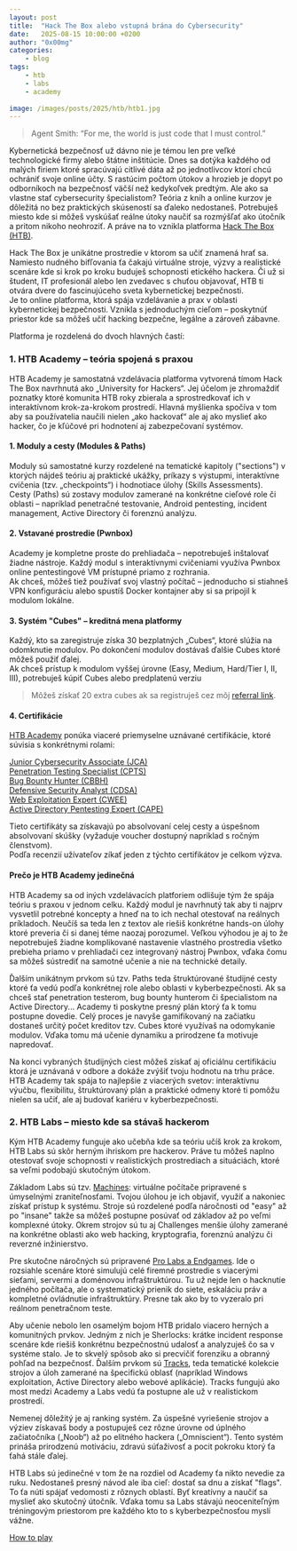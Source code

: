 ```yaml
---
layout: post
title:	"Hack The Box alebo vstupná brána do Cybersecurity"
date:	2025-08-15 10:00:00 +0200 
author: "0x00mg"
categories:
    - blog
tags:
    - htb
    - labs
    - academy
   
image: /images/posts/2025/htb/htb1.jpg
---
```


>Agent Smith: “For me, the world is just code that I must control.”

Kybernetická bezpečnosť už dávno nie je témou len pre veľké technologické firmy alebo štátne inštitúcie. Dnes sa dotýka každého od malých firiem ktoré spracúvajú citlivé dáta až po jednotlivcov ktorí chcú ochrániť svoje online účty.
S rastúcim počtom útokov a hrozieb je dopyt po odborníkoch na bezpečnosť väčší než kedykoľvek predtým. Ale ako sa vlastne stať cybersecurity špecialistom? Teória z kníh a online kurzov je dôležitá no bez praktických skúseností sa ďaleko nedostaneš.
Potrebuješ miesto kde si môžeš vyskúšať reálne útoky naučiť sa rozmýšľať ako útočník a pritom nikoho neohroziť. A práve na to vznikla platforma [Hack The Box (HTB)](https://www.hackthebox.com/).



Hack The Box je unikátne prostredie v ktorom sa učiť znamená hrať sa. Namiesto nudného bifľovania ťa čakajú virtuálne stroje, výzvy a realistické scenáre kde si krok po kroku buduješ schopnosti etického hackera.
Či už si študent, IT profesionál alebo len zvedavec s chuťou objavovať, HTB ti otvára dvere do fascinujúceho sveta kybernetickej bezpečnosti.  
Je to online platforma, ktorá spája vzdelávanie a prax v oblasti kybernetickej bezpečnosti. Vznikla s jednoduchým cieľom – poskytnúť priestor kde sa môžeš učiť hacking bezpečne, legálne a zároveň zábavne.

Platforma je rozdelená do dvoch hlavných častí:

### 1. HTB Academy – teória spojená s praxou
HTB Academy je samostatná vzdelávacia platforma vytvorená tímom Hack The Box navrhnutá ako „University for Hackers“. Jej účelom je zhromaždiť poznatky ktoré komunita HTB roky zbierala a sprostredkovať ich v interaktívnom krok-za-krokom prostredí.
Hlavná myšlienka spočíva v tom aby sa používatelia naučili nielen „ako hackovať“ ale aj ako myslieť ako hacker, čo je kľúčové pri hodnotení aj zabezpečovaní systémov.

#### 1. Moduly a cesty (Modules & Paths)
Moduly sú samostatné kurzy rozdelené na tematické kapitoly ("sections") v ktorých nájdeš teóriu aj praktické ukážky, príkazy s výstupmi, interaktívne cvičenia (tzv. „checkpoints“) i hodnotiace úlohy (Skills Assessments).  
Cesty (Paths) sú zostavy modulov zamerané na konkrétne cieľové role či oblasti – napríklad penetračné testovanie, Android pentesting, incident management, Active Directory či forenznú analýzu.

#### 2. Vstavané prostredie (Pwnbox)
Academy je kompletne proste do prehliadača – nepotrebuješ inštalovať žiadne nástroje. Každý modul s interaktívnymi cvičeniami využíva Pwnbox online pentestingové VM prístupné priamo z rozhrania.  
Ak chceš, môžeš tiež používať svoj vlastný počítač – jednoducho si stiahneš VPN konfiguráciu alebo spustíš Docker kontajner aby si sa pripojil k modulom lokálne.

#### 3. Systém "Cubes" – kreditná mena platformy
Každý, kto sa zaregistruje získa 30 bezplatných „Cubes“, ktoré slúžia na odomknutie modulov. Po dokončení modulov dostávaš ďalšie Cubes ktoré môžeš použiť ďalej.  
Ak chceš prístup k modulom vyššej úrovne (Easy, Medium, Hard/Tier I, II, III), potrebuješ kúpiť Cubes alebo predplatenú verziu

>Môžeš získať 20 extra cubes ak sa registruješ cez môj [referral link](https://referral.hackthebox/mzFKQuj).

#### 4. Certifikácie
[HTB Academy](https://academy.hackthebox.com) ponúka viaceré priemyselne uznávané certifikácie, ktoré súvisia s konkrétnymi rolami:

[Junior Cybersecurity Associate (JCA)](https://academy.hackthebox.com/preview/certifications/htb-certified-junior-cybersecurity-associate)  
[Penetration Testing Specialist (CPTS)](https://academy.hackthebox.com/preview/certifications/htb-certified-penetration-testing-specialist)  
[Bug Bounty Hunter (CBBH)](https://academy.hackthebox.com/preview/certifications/htb-certified-bug-bounty-hunter)  
[Defensive Security Analyst (CDSA)](https://academy.hackthebox.com/preview/certifications/htb-certified-defensive-security-analyst)  
[Web Exploitation Expert (CWEE)](https://academy.hackthebox.com/preview/certifications/htb-certified-web-exploitation-expert)  
[Active Directory Pentesting Expert (CAPE)](https://academy.hackthebox.com/preview/certifications/htb-certified-active-directory-pentesting-expert)  

Tieto certifikáty sa získavajú po absolvovaní celej cesty a úspešnom absolvovaní skúšky (vyžaduje voucher dostupný napríklad s ročným členstvom).  
Podľa recenzií užívateľov zíkať jeden z týchto certifikátov je celkom výzva.

#### Prečo je HTB Academy jedinečná
HTB Academy sa od iných vzdelávacích platforiem odlišuje tým že spája teóriu s praxou v jednom celku. Každý modul je navrhnutý tak aby ti najprv vysvetlil potrebné koncepty a hneď na to ich nechal otestovať na reálnych príkladoch.
Neučíš sa teda len z textov ale riešiš konkrétne hands-on úlohy ktoré preveria či si danej téme naozaj porozumel. Veľkou výhodou je aj to že nepotrebuješ žiadne komplikované nastavenie vlastného prostredia všetko prebieha priamo v prehliadači cez integrovaný nástroj Pwnbox, vďaka čomu sa môžeš sústrediť na samotné učenie a nie na technické detaily.

Ďalším unikátnym prvkom sú tzv. Paths teda štruktúrované študijné cesty ktoré ťa vedú podľa konkrétnej role alebo oblasti v kyberbezpečnosti. 
Ak sa chceš stať penetration testerom, bug bounty hunterom či špecialistom na Active Directory... Academy ti poskytne presný plán ktorý ťa k tomu postupne dovedie. 
Celý proces je navyše gamifikovaný na začiatku dostaneš určitý počet kreditov tzv. Cubes ktoré využívaš na odomykanie modulov. Vďaka tomu má učenie dynamiku a prirodzene ťa motivuje napredovať.

Na konci vybraných študijných ciest môžeš získať aj oficiálnu certifikáciu ktorá je uznávaná v odbore a dokáže zvýšiť tvoju hodnotu na trhu práce. HTB Academy tak spája to najlepšie z viacerých svetov: interaktívnu výučbu, flexibilitu, štruktúrovaný plán a praktické odmeny ktoré ti pomôžu nielen sa učiť, ale aj budovať kariéru v kyberbezpečnosti.


### 2. HTB Labs – miesto kde sa stávaš hackerom

Kým HTB Academy funguje ako učebňa kde sa teóriu učíš krok za krokom, HTB Labs sú skôr herným ihriskom pre hackerov. Práve tu môžeš naplno otestovať svoje schopnosti v realistických prostrediach a situáciách, ktoré sa veľmi podobajú skutočným útokom.

Základom Labs sú tzv. [Machines](https://www.hackthebox.com/machines): virtuálne počítače pripravené s úmyselnými zraniteľnosťami. Tvojou úlohou je ich objaviť, využiť a nakoniec získať prístup k systému.
Stroje sú rozdelené podľa náročnosti od "easy" až po "insane" takže sa môžeš postupne posúvať od základov až po veľmi komplexné útoky. 
Okrem strojov sú tu aj Challenges menšie úlohy zamerané na konkrétne oblasti ako web hacking, kryptografia, forenznú analýzu či reverzné inžinierstvo.

Pre skutočne náročných sú pripravené [Pro Labs a Endgames](https://www.hackthebox.com/blog/new-pro-labs-offerings). Ide o rozsiahle scenáre ktoré simulujú celé firemné prostredie s viacerými sieťami, servermi a doménovou infraštruktúrou. 
Tu už nejde len o hacknutie jedného počítača, ale o systematický prienik do siete, eskaláciu práv a kompletné ovládnutie infraštruktúry. Presne tak ako by to vyzeralo pri reálnom penetračnom teste.

Aby učenie nebolo len osamelým bojom HTB pridalo viacero herných a komunitných prvkov. Jedným z nich je Sherlocks: krátke incident response scenáre kde riešiš konkrétnu bezpečnostnú udalosť a analyzuješ čo sa v systéme stalo.
Je to skvelý spôsob ako si precvičiť forenziku a obranný pohľad na bezpečnosť. Ďalším prvkom sú [Tracks](https://www.hackthebox.com/blog/new-and-updated-tracks), teda tematické kolekcie strojov a úloh zamerané na špecifickú oblasť (napríklad Windows exploitation, Active Directory alebo webové aplikácie). 
Tracks fungujú ako most medzi Academy a Labs vedú ťa postupne ale už v realistickom prostredí.

Nemenej dôležitý je aj ranking systém. Za úspešné vyriešenie strojov a výziev získavaš body a postupuješ cez rôzne úrovne od úplného začiatočníka („Noob“) až po elitného hackera („Omniscient“). 
Tento systém prináša prirodzenú motiváciu, zdravú súťaživosť a pocit pokroku ktorý ťa ťahá stále ďalej.

HTB Labs sú jedinečné v tom že na rozdiel od Academy ťa nikto nevedie za ruku. Nedostaneš presný návod ale iba cieľ: dostať sa dnu a získať "flags". 
To ťa núti spájať vedomosti z rôznych oblastí. Byť kreatívny a naučiť sa myslieť ako skutočný útočník. Vďaka tomu sa Labs stávajú neoceniteľným tréningovým priestorom pre každého kto to s kyberbezpečnosťou myslí vážne.

[How to play](https://help.hackthebox.com/en/collections/2919918-content)


